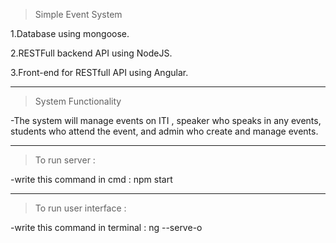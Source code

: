 >Simple Event System 

  1.Database using mongoose.
  
  2.RESTFull backend API using NodeJS.
  
  3.Front-end for RESTfull API using Angular.
__________________________________

>System Functionality

  -The system will manage events on ITI , speaker who speaks in any events, students who attend  the event, and admin who create and manage events.
__________________________________
  
>To run server :

  -write this command in cmd : npm start
__________________________________
  
>To run user interface :

  -write this command in terminal : ng --serve-o
  

